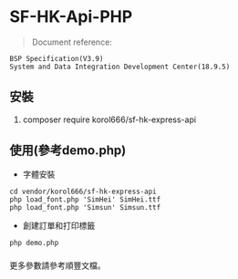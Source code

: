 # SF-HK-Api-PHP

>Document reference:

    BSP Specification(V3.9)
    System and Data Integration Development Center(18.9.5)

## 安裝
1. composer require korol666/sf-hk-express-api

## 使用(參考demo.php)
- 字體安裝
```
cd vendor/korol666/sf-hk-express-api
php load_font.php 'SimHei' SimHei.ttf
php load_font.php 'Simsun' Simsun.ttf
```

- 創建訂單和打印標籤
```
php demo.php
```

###
更多參數請參考順豐文檔。